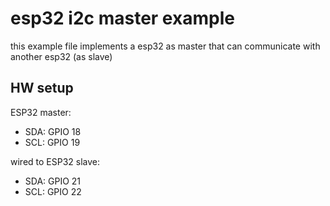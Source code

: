 # esp32 i2c master example

this example file implements a esp32 as master that can communicate with another esp32 (as slave)

## HW setup

ESP32 master:
* SDA: GPIO 18
* SCL: GPIO 19

wired to ESP32 slave:
* SDA: GPIO 21
* SCL: GPIO 22
